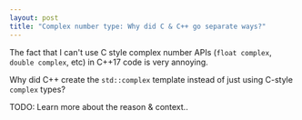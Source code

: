 ```yaml
---
layout: post
title: "Complex number type: Why did C & C++ go separate ways?"
---
```


The fact that I can't use C style complex number APIs (`float complex`, `double complex`, etc) in C++17 code is very annoying.

Why did C++ create the `std::complex` template instead of just using C-style `complex` types?

TODO: Learn more about the reason & context..
